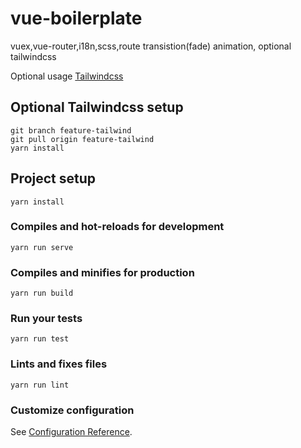# vue-boilerplate

vuex,vue-router,i18n,scss,route transistion(fade) animation, optional tailwindcss

Optional usage <a href="https://tailwindcss.com/">Tailwindcss</a>
## Optional Tailwindcss setup
```
git branch feature-tailwind
git pull origin feature-tailwind
yarn install
```
## Project setup
```
yarn install
```

### Compiles and hot-reloads for development
```
yarn run serve
```

### Compiles and minifies for production
```
yarn run build
```

### Run your tests
```
yarn run test
```

### Lints and fixes files
```
yarn run lint
```

### Customize configuration
See [Configuration Reference](https://cli.vuejs.org/config/).
